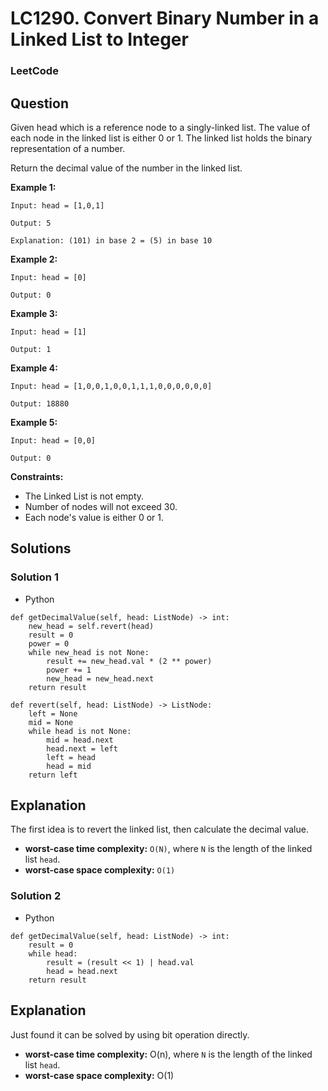 # LC1290. Convert Binary Number in a Linked List to Integer

### LeetCode

## Question

Given head which is a reference node to a singly-linked list. The value of each node in the linked list is either 0 or 1. The linked list holds the binary representation of a number.

Return the decimal value of the number in the linked list.

**Example 1:**

```
Input: head = [1,0,1]

Output: 5

Explanation: (101) in base 2 = (5) in base 10
```

**Example 2:**

```
Input: head = [0]

Output: 0
```

**Example 3:**

```
Input: head = [1]

Output: 1
```

**Example 4:**

```
Input: head = [1,0,0,1,0,0,1,1,1,0,0,0,0,0,0]

Output: 18880
```

**Example 5:**

```
Input: head = [0,0]

Output: 0
``` 

**Constraints:**

* The Linked List is not empty.
* Number of nodes will not exceed 30.
* Each node's value is either 0 or 1.

## Solutions

### Solution 1

* Python
```
def getDecimalValue(self, head: ListNode) -> int:
    new_head = self.revert(head)
    result = 0
    power = 0
    while new_head is not None:
        result += new_head.val * (2 ** power)
        power += 1
        new_head = new_head.next
    return result

def revert(self, head: ListNode) -> ListNode:
    left = None
    mid = None
    while head is not None:
        mid = head.next
        head.next = left
        left = head
        head = mid
    return left
```

## Explanation

The first idea is to revert the linked list, then calculate the decimal value.

* **worst-case time complexity:** `O(N)`, where `N` is the length of the linked list `head`.
* **worst-case space complexity:** `O(1)`

### Solution 2

* Python
```
def getDecimalValue(self, head: ListNode) -> int:
    result = 0
    while head:
        result = (result << 1) | head.val
        head = head.next
    return result
```

## Explanation

Just found it can be solved by using bit operation directly.

* **worst-case time complexity:** O(n), where `N` is the length of the linked list `head`.
* **worst-case space complexity:** O(1)
